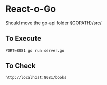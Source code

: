 # React-o-Go

Should move the go-api folder {GOPATH}/src/

## To Execute

```
PORT=8081 go run server.go
```

## To Check

```
http://localhost:8081/books
```
